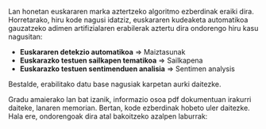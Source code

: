 Lan honetan euskararen marka aztertzeko algoritmo ezberdinak eraiki dira. Horretarako, hiru kode nagusi idatziz, euskararen kudeaketa automatikoa gauzatzeko adimen artifizialaren erabilerak aztertu dira ondorengo hiru kasu nagusitan:
* **Euskararen detekzio automatikoa** $\Longrightarrow$ Maiztasunak
* **Euskarazko testuen sailkapen tematikoa** $\Longrightarrow$ Sailkapena
* **Euskarazko testuen sentimenduen analisia** $\Longrightarrow$ Sentimen analysis

Bestalde, erabilitako datu base nagusiak karpetan aurki daitezke.


Gradu amaierako lan bat izanik, informazio osoa pdf dokumentuan irakurri daiteke, lanaren memorian. Bertan, kode ezberdinak hobeto uler daitezke. Hala ere, ondorengoak dira atal bakoitzeko azalpen laburrak: